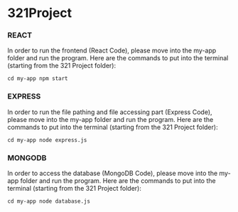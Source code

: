 # 321Project

### REACT
In order to run the frontend (React Code), please move into the my-app folder and run the program. 
Here are the commands to put into the terminal (starting from the 321 Project folder):

`cd my-app
npm start`

### EXPRESS
In order to run the file pathing and file accessing part (Express Code), please move into the my-app folder and run the program.
Here are the commands to put into the terminal (starting from the 321 Project folder):

`cd my-app
node express.js`

### MONGODB
In order to access the database (MongoDB Code), please move into the my-app folder and run the program.
Here are the commands to put into the terminal (starting from the 321 Project folder):

`cd my-app
node database.js`
